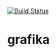 [![Build Status](https://travis-ci.org/bingzer/grafika.server.svg?branch=master)](https://travis-ci.org/bingzer/grafika.server)

# grafika
